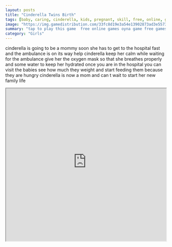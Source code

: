 ```yaml
---
layout: posts
title: "Cinderella Twins Birth"
tags: [baby, caring, cinderella, kids, pregnant, skill, free, online, games, oyna, game, free, games, play, play, games]
image: "https://img.gamedistribution.com/33fc8d19e3a54e13902873ad3e5573a0.jpg"
summary: "tap to play this game  free online games oyna game free games play play games"
category: "Girls"
---
```


cinderella is going to be a mommy soon she has to get to the hospital fast and the ambulance is on its way help cinderella keep her calm while waiting for the ambulance give her the oxygen mask so that she breathes properly and some water to keep her hydrated once you are in the hospital you can visit the babies see how much they weight and start feeding them because they are hungry cinderella is now a mom and can t wait to start her new family life

<iframe width="100%" height="480px;" src="https://html5.gamedistribution.com/33fc8d19e3a54e13902873ad3e5573a0/"></iframe>